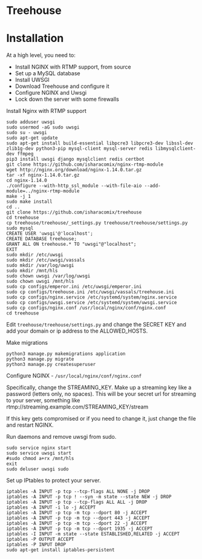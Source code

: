 # Treehouse

# Installation
At a high level, you need to:

 * Install NGINX with RTMP support, from source
 * Set up a MySQL database
 * Install UWSGI
 * Download Treehouse and configure it
 * Configure NGINX and Uwsgi
 * Lock down the server with some firewalls

Install Nginx with RTMP support

    sudo adduser uwsgi
    sudo usermod -aG sudo uwsgi
    sudo su - uwsgi
    sudo apt-get update
    sudo apt-get install build-essential libpcre3 libpcre3-dev libssl-dev zlib1g-dev python3-pip mysql-client mysql-server redis libmysqlclient-dev ffmpeg
    pip3 install uwsgi django mysqlclient redis certbot
    git clone https://github.com/isharacomix/nginx-rtmp-module
    wget http://nginx.org/download/nginx-1.14.0.tar.gz
    tar -xf nginx-1.14.0.tar.gz
    cd nginx-1.14.0
    ./configure --with-http_ssl_module --with-file-aio --add-module=../nginx-rtmp-module
    make -j 1
    sudo make install
    cd ..
    git clone https://github.com/isharacomix/treehouse
    cd treehouse
    cp treehouse/treehouse/_settings.py treehouse/treehouse/settings.py
    sudo mysql
    CREATE USER 'uwsgi'@'localhost';
    CREATE DATABASE treehouse;
    GRANT ALL ON treehouse.* TO "uwsgi"@"localhost";
    EXIT
    sudo mkdir /etc/uwsgi
    sudo mkdir /etc/uwsgi/vassals
    sudo mkdir /var/log/uwsgi
    sudo mkdir /mnt/hls
    sudo chown uwsgi /var/log/uwsgi
    sudo chown uwsgi /mnt/hls
    sudo cp configs/emperor.ini /etc/uwsgi/emperor.ini
    sudo cp configs/treehouse.ini /etc/uwsgi/vassals/treehouse.ini
    sudo cp configs/nginx.service /etc/systemd/system/nginx.service
    sudo cp configs/uwsgi.service /etc/systemd/system/uwsgi.service
    sudo cp configs/nginx.conf /usr/local/nginx/conf/nginx.conf
    cd treehouse

Edit `treehouse/treehouse/settings.py` and change the SECRET KEY and add your
domain or ip address to the ALLOWED_HOSTS.

Make migrations

    python3 manage.py makemigrations application
    python3 manage.py migrate
    python3 manage.py createsuperuser

Configure NGINX - `/usr/local/nginx/conf/nginx.conf`

Specifically, change the STREAMING_KEY. Make up a streaming key like a password
(letters only, no spaces). This will be your secret url for streaming to your
server, something like rtmp://streaming.example.com/STREAMING_KEY/stream

If this key gets compromised or if you need to change it, just change the file
and restart NGINX.

Run daemons and remove uwsgi from sudo.

    sudo service nginx start
    sudo service uwsgi start
    #sudo chmod a+rx /mnt/hls
    exit
    sudo deluser uwsgi sudo

Set up IPtables to protect your server.

    iptables -A INPUT -p tcp --tcp-flags ALL NONE -j DROP
    iptables -A INPUT -p tcp ! --syn -m state --state NEW -j DROP
    iptables -A INPUT -p tcp --tcp-flags ALL ALL -j DROP
    iptables -A INPUT -i lo -j ACCEPT
    iptables -A INPUT -p tcp -m tcp --dport 80 -j ACCEPT
    iptables -A INPUT -p tcp -m tcp --dport 443 -j ACCEPT
    iptables -A INPUT -p tcp -m tcp --dport 22 -j ACCEPT
    iptables -A INPUT -p tcp -m tcp --dport 1935 -j ACCEPT
    iptables -I INPUT -m state --state ESTABLISHED,RELATED -j ACCEPT
    iptables -P OUTPUT ACCEPT
    iptables -P INPUT DROP
    sudo apt-get install iptables-persistent
